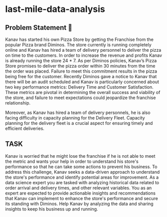 # last-mile-data-analysis

## Problem Statement 🍕

Kanav has started his own Pizza Store by getting the Franchise from the popular Pizza brand Diminos. The store currently is running completely online and Kanav has hired a team of delivery personnel to deliver the pizza on time to the customers. In order to increase the revenue and profits Kanav is already running the store 24 * 7.
As per Diminos policies, Kanav’s Pizza Store promises to deliver the pizza order within 30 minutes from the time the order was placed. Failure to meet this commitment results in the pizza being free for the customer. Recently Diminos gave a notice to Kanav that there will be an audit scheduled and Kanav is particularly concerned about two key performance metrics: Delivery Time and Customer Satisfaction. These metrics are pivotal in determining the overall success and viability of the store, and failure to meet expectations could jeopardize the franchise relationship.

Moreover, as Kanav has hired a team of delivery personnels, he is also facing difficulty in capacity planning for the Delivery Fleet. Capacity planning for the delivery fleet is a crucial aspect for ensuring timely and efficient deliveries.

## TASK

Kanav is worried that he might lose the franchise if he is not able to meet the metric and wants your help in order to understand his store's performance so that he can take some actions to prevent his business. To address this challenge, Kanav seeks a data-driven approach to understand the store's performance and identify potential areas for improvement.
As a data science expert you are tasked with analyzing historical data related to order arrival and delivery times, and other relevant variables. You as an expert are expected to provide actionable insights and recommendations that Kanav can implement to enhance the store's performance and secure its standing with Diminos. Help Kanav by analyzing the data and sharing insights to keep his business up and running.


